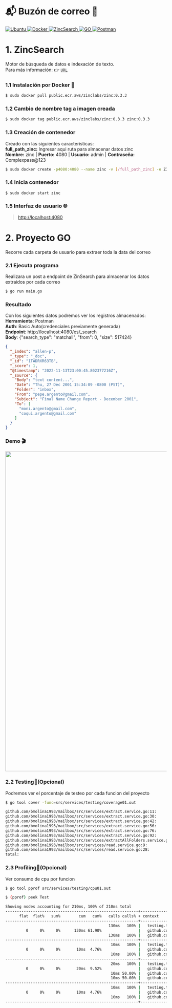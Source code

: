 # 📬 Buzón de correo 📧
<p>
  <a href="https://ubuntu.com/" target="_blank">
    <img
      src="https://img.shields.io/badge/v22.04-gray?style=flat&logo=ubuntu&logoColor=white&label=Ubuntu&labelColor=e95420"
      alt="Ubuntu"
    />
  </a>
  <a href="https://www.docker.com/" target="_blank">
    <img
      src="https://img.shields.io/badge/v20.10.21-gray?style=flat&logo=docker&logoColor=white&label=Docker&labelColor=46a2f1"
      alt="Docker"
    />
  </a>
  <a href="https://zincsearch.com/" target="_blank">
    <img
      src="https://img.shields.io/badge/v0.3.3-gray?style=flat&logo=ZincSearch&logoColor=white&label=ZincSearch&labelColor=009485"
      alt="ZincSearch"
    />
  </a>
  <a href="https://go.dev/" target="_blank">
    <img
      src="https://img.shields.io/badge/v1.19.2-gray?style=flat&logo=go&logoColor=white&label=GO&labelColor=007d9c"
      alt="GO"
    />
  </a>
  <a href="https://www.postman.com/" target="_blank">
    <img
      src="https://img.shields.io/badge/v10.2.2-gray?style=flat&logo=postman&logoColor=white&label=Postman&labelColor=ff6c37"
      alt="Postman"
    />
  </a>
</p>

# 1. ZincSearch
Motor de búsqueda de datos e indexación de texto.  
Para más información: 👉 [`URL`](https://docs.zincsearch.com/quickstart/)

### 1.1 Instalación por Docker 🐋
```bash
$ sudo docker pull public.ecr.aws/zinclabs/zinc:0.3.3
```
### 1.2 Cambio de nombre tag a imagen creada
```bash
$ sudo docker tag public.ecr.aws/zinclabs/zinc:0.3.3 zinc:0.3.3
```
### 1.3 Creación de contenedor
Creado con las siguientes caracteristicas:  
**full_path_zinc:** Ingresar aqui ruta para almacenar datos zinc  
**Nombre:** zinc | **Puerto:** 4080 | **Usuario:** admin | **Contraseña:** Complexpass@123
```bash
$ sudo docker create -p4080:4080 --name zinc -v [/full_path_zinc] -e ZINC_DATA_PATH="/data" -e ZINC_FIRST_ADMIN_USER=admin -e ZINC_FIRST_ADMIN_PASSWORD=Complexpass@123 zinc:0.3.3
```
### 1.4 Inicia contenedor
```bash
$ sudo docker start zinc
```
### 1.5 Interfaz de usuario 🌐
>[http://localhost:4080](http://localhost:4080)

# 2. Proyecto GO
Recorre cada carpeta de usuario para extraer toda la data del correo

### 2.1 Ejecuta programa
Realizara un post a endpoint de ZinSearch para almacenar los datos extraidos por cada correo
```bash
$ go run main.go
```

### Resultado
Con los siguientes datos podremos ver los registros almacenados:  
**Herramienta**: Postman  
**Auth**: Basic Auto(credenciales previamente generada)  
**Endpoint**: http://localhost:4080/es/_search  
**Body**: {"search_type": "matchall", "from": 0, "size": 517424}  

```json
{
  "_index": "allen-p",
  "_type": "_doc",
  "_id": "1TADRXR63TB",
  "_score": 1,
  "@timestamp": "2022-11-13T23:00:45.802377216Z",
  "_source": {
    "Body": "text content...",
    "Date": "Thu, 27 Dec 2001 15:34:09 -0800 (PST)",
    "Folder": "inbox",
    "From": "pepe.argento@gmail.com",
    "Subject": "Final Name Change Report - December 2001",
    "To": [
      "moni.argento@gmail.com",
      "coqui.argento@gmail.com"
    ]
  }
}
```
### Demo 🎬
<img width="1000" src="./demo/mailbox.backend.gif"/>

### 2.2 Testing📶(Opcional)
Podremos ver el porcentaje de testeo por cada funcion del proyecto
```bash
$ go tool cover -func=src/services/testing/coverage01.out
```
```bash
github.com/bmolina1993/mailbox/src/services/extract.service.go:11:              ExtractData             100.0%
github.com/bmolina1993/mailbox/src/services/extract.service.go:30:              extractPropDate         100.0%
github.com/bmolina1993/mailbox/src/services/extract.service.go:42:              extractPropFrom         100.0%
github.com/bmolina1993/mailbox/src/services/extract.service.go:56:              extractPropTo           100.0%
github.com/bmolina1993/mailbox/src/services/extract.service.go:76:              extractPropSubject      100.0%
github.com/bmolina1993/mailbox/src/services/extract.service.go:92:              ExtractDataPerFile      100.0%
github.com/bmolina1993/mailbox/src/services/extractAllFolders.service.go:7:     ExtractAllFolders       100.0%
github.com/bmolina1993/mailbox/src/services/read.service.go:9:                  ReadDirFile             100.0%
github.com/bmolina1993/mailbox/src/services/read.service.go:28:                 ReadFile                100.0%
total:                                                                          (statements)            100.0%
```
### 2.3 Profiling📶(Opcional)
Ver consumo de cpu por funcion
```bash
$ go tool pprof src/services/testing/cpu01.out
```
```bash
$ (pprof) peek Test
```
```bash
Showing nodes accounting for 210ms, 100% of 210ms total
----------------------------------------------------------+-------------
      flat  flat%   sum%        cum   cum%   calls calls% + context 	 	 
----------------------------------------------------------+-------------
                                             130ms   100% |   testing.tRunner
         0     0%     0%      130ms 61.90%                |   github.com/bmolina1993/mailbox/src/services.TestExtractAllFolders
                                             130ms   100% |   github.com/bmolina1993/mailbox/src/services.ExtractAllFolders
----------------------------------------------------------+-------------
                                              10ms   100% |   testing.tRunner
         0     0%     0%       10ms  4.76%                |   github.com/bmolina1993/mailbox/src/services.TestExtractData
                                              10ms   100% |   github.com/bmolina1993/mailbox/src/services.ReadFile (inline)
----------------------------------------------------------+-------------
                                              20ms   100% |   testing.tRunner
         0     0%     0%       20ms  9.52%                |   github.com/bmolina1993/mailbox/src/services.TestExtractPropSubject
                                              10ms 50.00% |   github.com/bmolina1993/mailbox/src/services.ReadDirFile
                                              10ms 50.00% |   github.com/bmolina1993/mailbox/src/services.extractPropSubject
----------------------------------------------------------+-------------
                                              10ms   100% |   testing.tRunner
         0     0%     0%       10ms  4.76%                |   github.com/bmolina1993/mailbox/src/services.TestExtractPropTo
                                              10ms   100% |   github.com/bmolina1993/mailbox/src/services.ReadFile (inline)
----------------------------------------------------------+-------------
```
